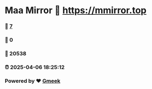 # Maa Mirror :link: https://mmirror.top 
### :page_facing_up: [7](https://mmirror.top/tag.html) 
### :speech_balloon: 0 
### :hibiscus: 20538 
### :alarm_clock: 2025-04-06 18:25:12 
### Powered by :heart: [Gmeek](https://github.com/Meekdai/Gmeek)
